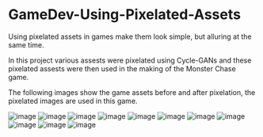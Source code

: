 # GameDev-Using-Pixelated-Assets
Using pixelated assets in games make them look simple, but alluring at the same time.

In this project various assests were pixelated using Cycle-GANs and these pixelated assests were then used in the making of the Monster Chase game.

The following images show the game assets before and after pixelation, the pixelated images are used in this game.

![image](https://user-images.githubusercontent.com/86928446/152408629-9a1667ac-f658-4573-960c-d95881e8611c.png)
![image](https://user-images.githubusercontent.com/86928446/152408643-424229b5-6836-4d90-871a-4585dfce64d9.png)
![image](https://user-images.githubusercontent.com/86928446/152408665-5753cf01-3338-4823-ae8b-b630841a5ffa.png)
![image](https://user-images.githubusercontent.com/86928446/152408690-22438d00-57c1-4f00-8dfc-52fa7f65b20d.png)
![image](https://user-images.githubusercontent.com/86928446/152408710-a5b84389-011b-4679-81ef-e8657313e410.png)
![image](https://user-images.githubusercontent.com/86928446/152408737-72d7dcd4-8fa9-4edf-8a0e-bf396e0c150a.png)
![image](https://user-images.githubusercontent.com/86928446/152408755-df2a4297-8680-44cd-9661-654284d3aa64.png)
![image](https://user-images.githubusercontent.com/86928446/152408786-5866809a-b606-4abb-bd69-233c4f7c5227.png)
![image](https://user-images.githubusercontent.com/86928446/152408803-1d650684-b216-4f4f-87c5-46d012a23d57.png)
![image](https://user-images.githubusercontent.com/86928446/152408819-784f04a4-dcfe-4ba9-a526-3da38b6b83b2.png)
![image](https://user-images.githubusercontent.com/86928446/152409121-0416c523-071b-4ceb-8c15-d58356ae5169.png)

